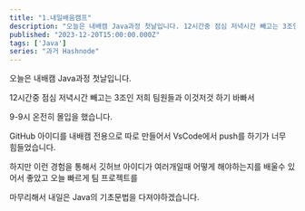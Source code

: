 ```yaml
---
title: "1.내일배움캠프"
description: "오늘은 내배캠 Java과정 첫날입니다. 12시간중 점심 저녁시간 빼고는 3조인 저희 팀원들과 이것저것 하기 바빠서 9-9시 온전히 몰입을 했습니다. GitHub 아이디를 내배캠 전용으로 따로 만들어서 VsCode에서 push를 하기가 너무 힘들었습니다. 하지만 이런 경험을 통해서 깃허브 아이디가 여러개일때 어떻게 해야하는지를 배울수 있어서 좋았고 오늘 빠르게 팀 프로젝트를 마무리해서 내일은 Java의 기초문법을 다져야하겠습니다."
published: "2023-12-20T15:00:00.000Z"
tags: ['Java']
series: "과거 Hashnode"
---
```


오늘은 내배캠 Java과정 첫날입니다.

12시간중 점심 저녁시간 빼고는 3조인 저희 팀원들과 이것저것 하기 바빠서

9-9시 온전히 몰입을 했습니다.

GitHub 아이디를 내배캠 전용으로 따로 만들어서 VsCode에서 push를 하기가 너무 힘들었습니다.

하지만 이런 경험을 통해서 깃허브 아이디가 여러개일때 어떻게 해야하는지를 배울수 있어서 좋았고 오늘 빠르게 팀 프로젝트를

마무리해서 내일은 Java의 기초문법을 다져야하겠습니다.